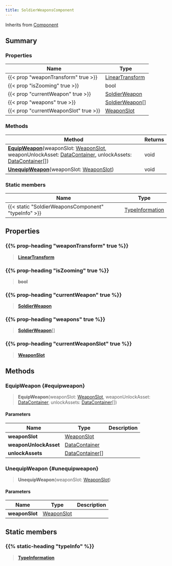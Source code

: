 ```yaml
---
title: SoldierWeaponsComponent
---
```


Inherits from [Component](/vext/ref/shared/type/component)

## Summary

### Properties

| Name | Type |
| ---- | ---- |
| {{< prop "weaponTransform" true >}} | [LinearTransform](/vext/ref/shared/type/lineartransform) |
| {{< prop "isZooming" true >}} | bool |
| {{< prop "currentWeapon" true >}} | [SoldierWeapon](/vext/ref/client/type/soldierweapon) |
| {{< prop "weapons" true >}} | [SoldierWeapon](/vext/ref/client/type/soldierweapon)[] |
| {{< prop "currentWeaponSlot" true >}} | [WeaponSlot](/vext/ref/fb/weaponslot) |

### Methods

| Method | Returns |
| ------ | ------- |
| **[EquipWeapon](#equipweapon)**(weaponSlot: [WeaponSlot](/vext/ref/fb/weaponslot), weaponUnlockAsset: [DataContainer](/vext/ref/shared/type/datacontainer), unlockAssets: [DataContainer](/vext/ref/shared/type/datacontainer)[]) | void |
| **[UnequipWeapon](#unequipweapon)**(weaponSlot: [WeaponSlot](/vext/ref/fb/weaponslot)) | void |

### Static members

| Name | Type |
| ---- | ---- |
| {{< static "SoldierWeaponsComponent" "typeInfo" >}} | [TypeInformation](/vext/ref/shared/type/typeinformation) |

## Properties

### {{% prop-heading "weaponTransform" true %}}

> **[LinearTransform](/vext/ref/shared/type/lineartransform)**

### {{% prop-heading "isZooming" true %}}

> **bool**

### {{% prop-heading "currentWeapon" true %}}

> **[SoldierWeapon](/vext/ref/client/type/soldierweapon)**

### {{% prop-heading "weapons" true %}}

> **[SoldierWeapon](/vext/ref/client/type/soldierweapon)**[]

### {{% prop-heading "currentWeaponSlot" true %}}

> **[WeaponSlot](/vext/ref/fb/weaponslot)**

## Methods

### EquipWeapon {#equipweapon}

> **EquipWeapon**(weaponSlot: [WeaponSlot](/vext/ref/fb/weaponslot), weaponUnlockAsset: [DataContainer](/vext/ref/shared/type/datacontainer), unlockAssets: [DataContainer](/vext/ref/shared/type/datacontainer)[])

#### Parameters

| Name | Type | Description |
| ---- | ---- | ----------- |
| **weaponSlot** | [WeaponSlot](/vext/ref/fb/weaponslot) |  |
| **weaponUnlockAsset** | [DataContainer](/vext/ref/shared/type/datacontainer) |  |
| **unlockAssets** | [DataContainer](/vext/ref/shared/type/datacontainer)[] |  |

### UnequipWeapon {#unequipweapon}

> **UnequipWeapon**(weaponSlot: [WeaponSlot](/vext/ref/fb/weaponslot))

#### Parameters

| Name | Type | Description |
| ---- | ---- | ----------- |
| **weaponSlot** | [WeaponSlot](/vext/ref/fb/weaponslot) |  |

## Static members

### {{% static-heading "typeInfo" %}}

> **[TypeInformation](/vext/ref/shared/type/typeinformation)**

